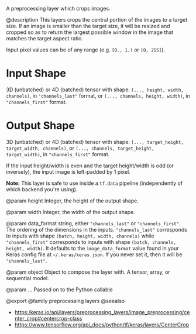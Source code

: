 A preprocessing layer which crops images.

@description
This layers crops the central portion of the images to a target size. If an
image is smaller than the target size, it will be resized and cropped
so as to return the largest possible window in the image that matches
the target aspect ratio.

Input pixel values can be of any range (e.g. `[0., 1.)` or `[0, 255]`).

# Input Shape
3D (unbatched) or 4D (batched) tensor with shape:
`(..., height, width, channels)`, in `"channels_last"` format,
or `(..., channels, height, width)`, in `"channels_first"` format.

# Output Shape
3D (unbatched) or 4D (batched) tensor with shape:
    `(..., target_height, target_width, channels)`,
    or `(..., channels, target_height, target_width)`,
    in `"channels_first"` format.

If the input height/width is even and the target height/width is odd (or
inversely), the input image is left-padded by 1 pixel.

**Note:** This layer is safe to use inside a `tf.data` pipeline
(independently of which backend you're using).

@param height
Integer, the height of the output shape.

@param width
Integer, the width of the output shape.

@param data_format
string, either `"channels_last"` or `"channels_first"`.
The ordering of the dimensions in the inputs. `"channels_last"`
corresponds to inputs with shape `(batch, height, width, channels)`
while `"channels_first"` corresponds to inputs with shape
`(batch, channels, height, width)`. It defaults to the
`image_data_format` value found in your Keras config file at
`~/.keras/keras.json`. If you never set it, then it will be
`"channels_last"`.

@param object
Object to compose the layer with. A tensor, array, or sequential model.

@param ...
Passed on to the Python callable

@export
@family preprocessing layers
@seealso
+ <https:/keras.io/api/layers/preprocessing_layers/image_preprocessing/center_crop#centercrop-class>
+ <https://www.tensorflow.org/api_docs/python/tf/keras/layers/CenterCrop>
